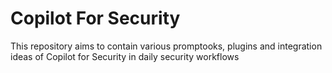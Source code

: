 # Copilot For Security
This repository aims to contain various promptooks, plugins and integration ideas of Copilot for Security in daily security workflows
